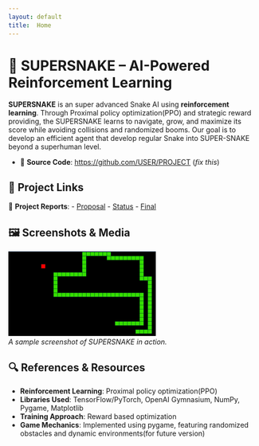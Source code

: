 ```yaml
---
layout: default
title:  Home
---
```

# 🐍 SUPERSNAKE – AI-Powered Reinforcement Learning

**SUPERSNAKE** is an super advanced Snake AI using **reinforcement learning**. Through Proximal policy optimization(PPO) and strategic reward providing, the SUPERSNAKE learns to navigate, grow, and maximize its score while avoiding collisions and randomized booms. Our goal is to develop an efficient agent that develop regular Snake into SUPER-SNAKE beyond a superhuman level.

- 📂 **Source Code**: https://github.com/USER/PROJECT (_fix this_)

## 🔗 Project Links

📄 **Project Reports**:
    - [Proposal](proposal.html)
    - [Status](status.html)
    - [Final](final.html)

## 🖼️ Screenshots & Media

![Project Screenshot](screenshots/snake.png)  
_A sample screenshot of SUPERSNAKE in action._

## 🔍 References & Resources

- **Reinforcement Learning**: Proximal policy optimization(PPO)
- **Libraries Used**: TensorFlow/PyTorch, OpenAI Gymnasium, NumPy, Pygame, Matplotlib
- **Training Approach**: Reward based optimization
- **Game Mechanics**: Implemented using pygame, featuring randomized obstacles and dynamic environments(for future version)

